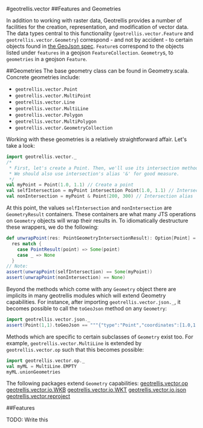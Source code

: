#geotrellis.vector
##Features and Geometries

In addition to working with raster data, Geotrellis provides a number of
facilities for the creation, representation, and modification of vector
data. The data types central to this functionality (`geotrellis.vector.Feature`
and `geotrellis.vector.Geometry`) correspond - and not by accident - to
certain objects found in [the GeoJson spec](http://geojson.org/geojson-spec.html).
`Feature`s correspond to the objects listed  under `features` in a geojson
`FeatureCollection`. `Geometry`s, to `geometries` in a geojson `Feature`.

##Geometries
The base geometry class can be found in Geometry.scala. Concrete
geometries include:
+ `geotrellis.vector.Point`
+ `geotrellis.vector.MultiPoint`
+ `geotrellis.vector.Line`
+ `geotrellis.vector.MultiLine`
+ `geotrellis.vector.Polygon`
+ `geotrellis.vector.MultiPolygon`
+ `geotrellis.vector.GeometryCollection`

Working with these geometries is a relatively straightforward affair.
Let's take a look:
```scala
import geotrellis.vector._
/*
 * First, let's create a Point. Then, we'll use its intersection method.
 * We should also use intersection's alias '&' for good measure.
 */
val myPoint = Point(1.0, 1.1) // Create a point
val selfIntersection = myPoint intersection Point(1.0, 1.1) // Intersection method
val nonIntersection = myPoint & Point(200, 300) // Intersection alias
```
At this point, the values `selfIntersection` and `nonIntersection` are
`GeometryResult` containers. These containers are what many JTS
operations on `Geometry` objects will wrap their results in. To
idiomatically destructure these wrappers, we do the following:
```scala
def unwrapPoint(res: PointGeometryIntersectionResult): Option[Point] =
  res match {
    case PointResult(point) => Some(point)
    case _ => None
  }
// Note:
assert(unwrapPoint(selfIntersection) == Some(myPoint))
assert(unwrapPoint(nonIntersection) == None)
```

Beyond the methods which come with any `Geometry` object there are
implicits in many geotrellis modules which will extend Geometry
capabilities. For instance, after importing `geotrellis.vector.json._`,
it becomes possible to call the `toGeoJson` method on any `Geometry`:
```scala
import geotrellis.vector.json._
assert(Point(1,1).toGeoJson == """{"type":"Point","coordinates":[1.0,1.0]}""")
```

Methods which are specific to certain subclasses of `Geometry` exist
too. For example, `geotrellis.vector.MultiLine` is extended by
`geotrellis.vector.op` such that this becomes possible:
```scala
import geotrellis.vector.op._
val myML = MultiLine.EMPTY
myML.unionGeometries
```

The following packages extend `Geometry` capabilities:
[geotrellis.vector.op](op/)
[geotrellis.vector.io.WKB](io/WKB/)
[geotrellis.vector.io.WKT](io/WKT/)
[geotrellis.vector.io.json](io/json/)
[geotrellis.vector.reproject](reproject/)

##Features

TODO: Write this

